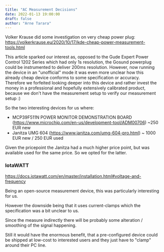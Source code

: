 ```yaml
---
title: "AC Measurement Decisions"
date: 2022-01-13 19:00:00
draft: false
author: "Arne Tarara"
---
```




Volker Krause did some investigation on  very cheap power plug: https://volkerkrause.eu/2020/10/17/kde-cheap-power-measurement-tools.html

This article sparked our interest as, opposed to the Gude Expert Power Control 1202 Series which had
only 1s resolution, the Gosund powerplug could be instrumented to deliver 200ms resolution.
However, now running the device in an "unofficial" mode it was even more unclear how this already cheap
device conforms to some specification or accuracy.
Therefore we forfeited looking deeper into this device and rather invest the money in a 
professional and hopefully extensively calibrated product, because we don't have the measurement
setup to verify our measurement setup :)

So the two interesting devices for us where:
- MCP39F511N POWER MONITOR DEMONSTRATION BOARD (https://www.microchip.com/en-us/development-tool/ADM00706) ~250 EUR new
- Janitza UMG 604 (https://www.janitza.com/umg-604-pro.html) ~ 1000 EUR new / 250 EUR used

Given the pricepoint the Janitza had a much higher price point, but was available used for the same price.
So we opted for the latter.


### IotaWATT

https://docs.iotawatt.com/en/master/installation.html#voltage-and-frequency

Being an open-source measurement device, this was particularly interesting for us.

However the downside being that it uses current-clamps which the specification was a bit unclear to us.

Since the measure indirectly there will be probably some alteration / smoothing of the signal happening.

Still it would have the enormous benefit, that a pre-configured device could be shipped at low-cost to interested users
and they just have to "clamp" around their PC line.